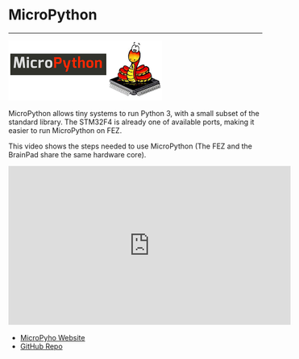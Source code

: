 # MicroPython
---
![MicroPython Logo](images/micro_python_logo_noborder.png)

MicroPython allows tiny systems to run Python 3, with a small subset of the standard library.
The STM32F4 is already one of available ports, making it easier to run MicroPython on FEZ.

This video shows the steps needed to use MicroPython (The FEZ and the BrainPad share the same hardware core).

<iframe width="560" height="315" src="https://www.youtube.com/embed/u6MoDpUNQDc" frameborder="0" allowfullscreen></iframe>

* [MicroPyho Website](http://www.micropython.org/)
* [GitHub Repo](https://github.com/micropython/micropython)